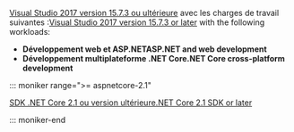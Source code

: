 <span data-ttu-id="eccf9-101">[Visual Studio 2017 version 15.7.3 ou ultérieure](https://visualstudio.microsoft.com/downloads/) avec les charges de travail suivantes :</span><span class="sxs-lookup"><span data-stu-id="eccf9-101">[Visual Studio 2017 version 15.7.3 or later](https://visualstudio.microsoft.com/downloads/) with the following workloads:</span></span>

* <span data-ttu-id="eccf9-102">**Développement web et ASP.NET**</span><span class="sxs-lookup"><span data-stu-id="eccf9-102">**ASP.NET and web development**</span></span>
* <span data-ttu-id="eccf9-103">**Développement multiplateforme .NET Core**</span><span class="sxs-lookup"><span data-stu-id="eccf9-103">**.NET Core cross-platform development**</span></span>

::: moniker range=">= aspnetcore-2.1"

[<span data-ttu-id="eccf9-104">SDK .NET Core 2.1 ou version ultérieure</span><span class="sxs-lookup"><span data-stu-id="eccf9-104">.NET Core 2.1 SDK or later</span></span>](https://www.microsoft.com/net/download/windows)

::: moniker-end

